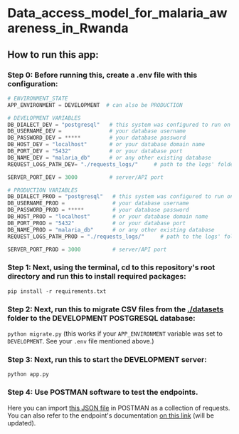 # Data_access_model_for_malaria_awareness_in_Rwanda

## How to run this app:
### Step 0: Before running this, create a .env file with this configuration:

```python
# ENVIRONMENT_STATE
APP_ENVIRONMENT = DEVELOPMENT  # can also be PRODUCTION

# DEVELOPMENT VARIABLES
DB_DIALECT_DEV = "postgresql"   # this system was configured to run on postgresql
DB_USERNAME_DEV =               # your database username
DB_PASSWORD_DEV = *****         # your database password
DB_HOST_DEV = "localhost"       # or your database domain name
DB_PORT_DEV = "5432"            # or your database port
DB_NAME_DEV = "malaria_db"      # or any other existing database
REQUEST_LOGS_PATH_DEV= "./requests_logs/"     # path to the logs' folder

SERVER_PORT_DEV = 3000          # server/API port

# PRODUCTION VARIABLES
DB_DIALECT_PROD = "postgresql"   # this system was configured to run on postgresql
DB_USERNAME_PROD =               # your database username
DB_PASSWORD_PROD = *****         # your database password
DB_HOST_PROD = "localhost"       # or your database domain name
DB_PORT_PROD = "5432"            # or your database port
DB_NAME_PROD = "malaria_db"      # or any other existing database
REQUEST_LOGS_PATH_PROD = "./requests_logs/"     # path to the logs' folder

SERVER_PORT_PROD = 3000          # server/API port

```
### Step 1: Next, using the terminal, cd to this repository's root directory and run this to install required packages:
`pip install -r requirements.txt`

### Step 2: Next, run this to migrate CSV files from the [./datasets](./datasets) folder to the DEVELOPMENT POSTGRESQL database:
`python migrate.py`
(this works if your `APP_ENVIRONMENT` variable was set to `DEVELOPMENT`. See your `.env` file mentioned above.)

### Step 3: Next, run this to start the DEVELOPMENT server:
`python app.py`

### Step 4: Use POSTMAN software to test the endpoints.
Here you can import [this JSON file](api_docs\Data_access_model_for_malaria_awareness_in_Rwanda.postman_collection.json) in POSTMAN as a collection of requests.
You can also refer to the endpoint's documentation [on this link](https://documenter.getpostman.com/view/21729470/2s9XxsWGep) (will be updated).

